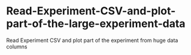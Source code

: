 # Read-Experiment-CSV-and-plot-part-of-the-large-experiment-data
Read Experiment CSV and plot part of the experiment from huge data columns
